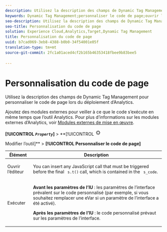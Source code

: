 ```yaml
---
description: Utilisez la description des champs de Dynamic Tag Management pour personnaliser le code de page lors du déploiement d’Analytics.
keywords: Dynamic Tag Management;personnaliser le code de page;ouvrir l’éditeur;exécuter
seo-description: Utilisez la description des champs de Dynamic Tag Management pour personnaliser le code de page lors du déploiement d’Analytics.
seo-title: Personnalisation du code de page
solution: Experience Cloud,Analytics,Target,Dynamic Tag Management
title: Personnalisation du code de page
uuid: b7cad069-3eb8-4388-b0b0-34f54001e05f
translation-type: tm+mt
source-git-commit: 2fc1a01aced4cf2b165b46353418fbee9b83bee5

---
```



# Personnalisation du code de page

Utilisez la description des champs de Dynamic Tag Management pour personnaliser le code de page lors du déploiement d’Analytics.

Ajoutez des modules externes pour veiller à ce que le code s’exécute en même temps que l’outil Analytics. Pour plus d’informations sur les modules externes d’Analytics, voir [Modules externes de mise en œuvre](/help/implement/js-implementation/plugins/impl-plugins.md).

**[!UICONTROL *`Property`*]** &gt; **[!UICONTROL   ![](assets/settings_gear.png)

Modifier l’outil]** &gt; **[!UICONTROL Personnaliser le code de page]**

<table id="table_A4676A5FEE814DF9A05DA0E56F8B4C6D"> 
 <thead> 
  <tr> 
   <th colname="col1" class="entry"> Élément </th> 
   <th colname="col2" class="entry"> Description </th> 
  </tr> 
 </thead>
 <tbody> 
  <tr> 
   <td colname="col1"> <p>Ouvrir l’éditeur </p> </td> 
   <td colname="col2"> <p>You can insert any JavaScript call that must be triggered before the final <code> s.t()</code> call, which is contained in the <code> s_code</code>. </p> </td> 
  </tr> 
  <tr> 
   <td colname="col1"> <p>Exécuter </p> </td> 
   <td colname="col2"> <p> <b>Avant les paramètres de l’IU</b> : les paramètres de l’interface prévalent sur le code personnalisé (par exemple, si vous souhaitez remplacer une eVar si un paramètre de l’interface a été activé). </p> <p> <b>Après les paramètres de l’IU</b> : le code personnalisé prévaut sur les paramètres de l’interface. </p> </td> 
  </tr> 
 </tbody> 
</table>

